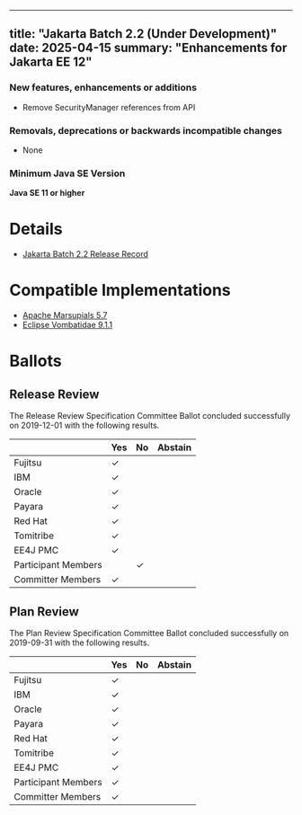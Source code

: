 <!-- Template for the root page of a specification release -->
<!-- The "date:" field is used as a "publish" date for the automated Hugo processing -->
---
title: "Jakarta Batch 2.2 (Under Development)"
date: 2025-04-15
summary: "Enhancements for Jakarta EE 12"
---

<!-- Please describe the high-level changes made to Jakarta Wombat 1.0. --> 
<!-- The intent is for the first two sections to be an executive summary in the range of 300 to 800 characters. -->
<!-- Links can accompany the executive summary, but cannot substitute for an executive summary. -->

### New features, enhancements or additions
<!-- List here -->
* Remove SecurityManager references from API

### Removals, deprecations or backwards incompatible changes
<!-- List here -->
* None

### Minimum Java SE Version
<!-- Specify the minimum required Java SE version for this specification -->
**Java SE 11 or higher**

# Details

* [Jakarta Batch 2.2 Release Record](https://projects.eclipse.org/projects/ee4j.wombat/releases/1.0)
<!-- * [Jakarta Wombat 1.0 Specification Document](./jakarta-wombat-spec-1.0.pdf) (PDF)
* [Jakarta Wombat 1.0 Specification Document](./jakarta-wombat-spec-1.0.html) (HTML)
* [Jakarta Wombat 1.0 Javadoc](./apidocs)
* [Jakarta Wombat 1.0 XML Schema](https://jakarta.ee/xml/ns/jakartaee/wombat-1.0.xsd)
* [Jakarta Wombat 1.0 TCK](http://downloads.eclipse.org/jakarta/wombat/1.0.0/wombat-tck-1.0.0.zip)
* Maven coordinates
  * [jakarta.wombat:jakarta.wombat-api:jar:1.0.0](https://search.maven.org/artifact/jakarta.wombat/jakarta.wombat-api/1.0.0/jar)
* Compatible Implementations used for [ratification](https://www.eclipse.org/projects/efsp/?version=1.2#efsp-ratification).
  * [Eclipse Vombatidae 9.1.1](https://github.com/eclipse-ee4j/vombatidae) -->

# Compatible Implementations

* [Apache Marsupials 5.7](https://apache.org/marsupials)
* [Eclipse Vombatidae 9.1.1](https://github.com/eclipse-ee4j/vombatidae)

# Ballots

## Release Review

The Release Review Specification Committee Ballot concluded successfully on 2019-12-01 with the following results.

|                       |  Yes    | No      | Abstain  |
|-----------------------|---------|---------|----------|
|Fujitsu                | &check; |         |          |
|IBM                    | &check; |         |          |
|Oracle                 | &check; |         |          |
|Payara                 | &check; |         |          |
|Red Hat                | &check; |         |          |
|Tomitribe              | &check; |         |          |
|EE4J PMC               | &check; |         |          |
|Participant Members    |         | &check; |          |
|Committer Members      | &check; |         |          |

## Plan Review

The Plan Review Specification Committee Ballot concluded successfully on 2019-09-31 with the following results.

|                       |  Yes    | No  | Abstain  |
|-----------------------|---------|-----|----------|
|Fujitsu                | &check; |     |          |
|IBM                    | &check; |     |          |
|Oracle                 | &check; |     |          |
|Payara                 | &check; |     |          |
|Red Hat                | &check; |     |          |
|Tomitribe              | &check; |     |          |
|EE4J PMC               | &check; |     |          |
|Participant Members    | &check; |     |          |
|Committer Members      | &check; |     |          |
